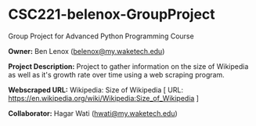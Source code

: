 # CSC221-belenox-GroupProject
Group Project for Advanced Python Programming Course

__Owner:__ Ben Lenox (belenox@my.waketech.edu)

__Project Description:__ Project to gather information on the size of Wikipedia as well as it's
                          growth rate over time using a web scraping program.

__Webscraped URL:__ Wikipedia: Size of Wikipedia [ URL: https://en.wikipedia.org/wiki/Wikipedia:Size_of_Wikipedia ]

__Collaborator:__ Hagar Wati (hwati@my.waketech.edu)
